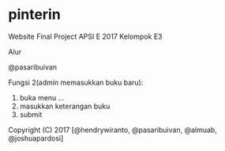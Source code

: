 # pinterin
Website Final Project APSI E 2017 Kelompok E3

Alur

@pasaribuivan

Fungsi 2(admin memasukkan buku baru):
1. buka menu ...
2. masukkan keterangan buku
3. submit

Copyright (C) 2017 [@hendrywiranto, @pasaribuivan, @almuab, @joshuapardosi]